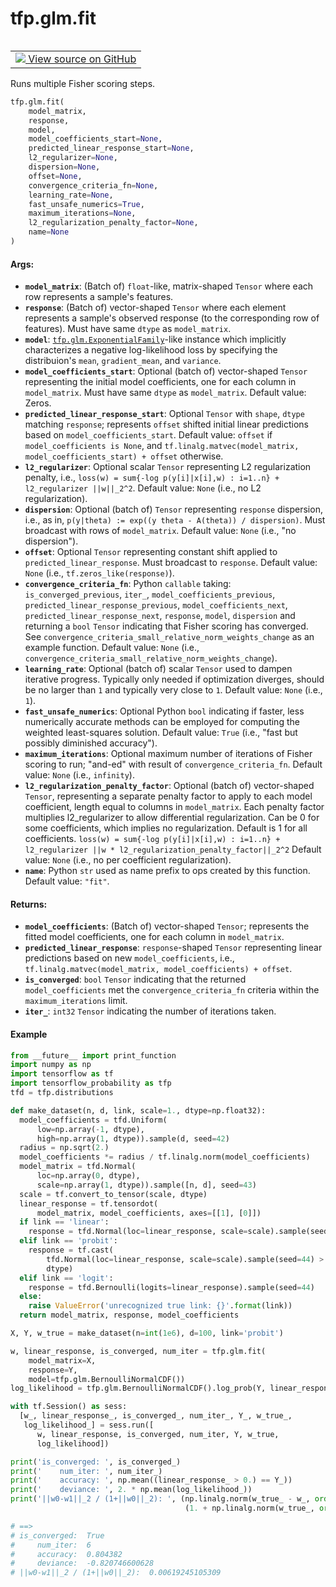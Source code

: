 <div itemscope itemtype="http://developers.google.com/ReferenceObject">
<meta itemprop="name" content="tfp.glm.fit" />
<meta itemprop="path" content="Stable" />
</div>

# tfp.glm.fit


<table class="tfo-notebook-buttons tfo-api" align="left">

<td>
  <a target="_blank" href="https://github.com/tensorflow/probability/blob/master/tensorflow_probability/python/glm/fisher_scoring.py">
    <img src="https://www.tensorflow.org/images/GitHub-Mark-32px.png" />
    View source on GitHub
  </a>
</td></table>



Runs multiple Fisher scoring steps.

``` python
tfp.glm.fit(
    model_matrix,
    response,
    model,
    model_coefficients_start=None,
    predicted_linear_response_start=None,
    l2_regularizer=None,
    dispersion=None,
    offset=None,
    convergence_criteria_fn=None,
    learning_rate=None,
    fast_unsafe_numerics=True,
    maximum_iterations=None,
    l2_regularization_penalty_factor=None,
    name=None
)
```



<!-- Placeholder for "Used in" -->


#### Args:


* <b>`model_matrix`</b>: (Batch of) `float`-like, matrix-shaped `Tensor` where each row
  represents a sample's features.
* <b>`response`</b>: (Batch of) vector-shaped `Tensor` where each element represents a
  sample's observed response (to the corresponding row of features). Must
  have same `dtype` as `model_matrix`.
* <b>`model`</b>: <a href="../../tfp/glm/ExponentialFamily.md"><code>tfp.glm.ExponentialFamily</code></a>-like instance which implicitly
  characterizes a negative log-likelihood loss by specifying the
  distribuion's `mean`, `gradient_mean`, and `variance`.
* <b>`model_coefficients_start`</b>: Optional (batch of) vector-shaped `Tensor`
  representing the initial model coefficients, one for each column in
  `model_matrix`. Must have same `dtype` as `model_matrix`.
  Default value: Zeros.
* <b>`predicted_linear_response_start`</b>: Optional `Tensor` with `shape`, `dtype`
  matching `response`; represents `offset` shifted initial linear
  predictions based on `model_coefficients_start`.
  Default value: `offset` if `model_coefficients is None`, and
  `tf.linalg.matvec(model_matrix, model_coefficients_start) + offset`
  otherwise.
* <b>`l2_regularizer`</b>: Optional scalar `Tensor` representing L2 regularization
  penalty, i.e.,
  `loss(w) = sum{-log p(y[i]|x[i],w) : i=1..n} + l2_regularizer ||w||_2^2`.
  Default value: `None` (i.e., no L2 regularization).
* <b>`dispersion`</b>: Optional (batch of) `Tensor` representing `response` dispersion,
  i.e., as in, `p(y|theta) := exp((y theta - A(theta)) / dispersion)`.
  Must broadcast with rows of `model_matrix`.
  Default value: `None` (i.e., "no dispersion").
* <b>`offset`</b>: Optional `Tensor` representing constant shift applied to
  `predicted_linear_response`.  Must broadcast to `response`.
  Default value: `None` (i.e., `tf.zeros_like(response)`).
* <b>`convergence_criteria_fn`</b>: Python `callable` taking:
  `is_converged_previous`, `iter_`, `model_coefficients_previous`,
  `predicted_linear_response_previous`, `model_coefficients_next`,
  `predicted_linear_response_next`, `response`, `model`, `dispersion` and
  returning a `bool` `Tensor` indicating that Fisher scoring has converged.
  See `convergence_criteria_small_relative_norm_weights_change` as an
  example function.
  Default value: `None` (i.e.,
  `convergence_criteria_small_relative_norm_weights_change`).
* <b>`learning_rate`</b>: Optional (batch of) scalar `Tensor` used to dampen iterative
  progress. Typically only needed if optimization diverges, should be no
  larger than `1` and typically very close to `1`.
  Default value: `None` (i.e., `1`).
* <b>`fast_unsafe_numerics`</b>: Optional Python `bool` indicating if faster, less
  numerically accurate methods can be employed for computing the weighted
  least-squares solution.
  Default value: `True` (i.e., "fast but possibly diminished accuracy").
* <b>`maximum_iterations`</b>: Optional maximum number of iterations of Fisher scoring
  to run; "and-ed" with result of `convergence_criteria_fn`.
  Default value: `None` (i.e., `infinity`).
* <b>`l2_regularization_penalty_factor`</b>: Optional (batch of) vector-shaped
  `Tensor`, representing a separate penalty factor to apply to each model
  coefficient, length equal to columns in `model_matrix`. Each penalty
  factor multiplies l2_regularizer to allow differential regularization. Can
  be 0 for some coefficients, which implies no regularization. Default is 1
  for all coefficients.
  `loss(w) = sum{-log p(y[i]|x[i],w) : i=1..n} + l2_regularizer ||w *
    l2_regularization_penalty_factor||_2^2`
  Default value: `None` (i.e., no per coefficient regularization).
* <b>`name`</b>: Python `str` used as name prefix to ops created by this function.
  Default value: `"fit"`.


#### Returns:


* <b>`model_coefficients`</b>: (Batch of) vector-shaped `Tensor`; represents the
  fitted model coefficients, one for each column in `model_matrix`.
* <b>`predicted_linear_response`</b>: `response`-shaped `Tensor` representing linear
  predictions based on new `model_coefficients`, i.e.,
  `tf.linalg.matvec(model_matrix, model_coefficients) + offset`.
* <b>`is_converged`</b>: `bool` `Tensor` indicating that the returned
  `model_coefficients` met the `convergence_criteria_fn` criteria within the
  `maximum_iterations` limit.
* <b>`iter_`</b>: `int32` `Tensor` indicating the number of iterations taken.

#### Example

```python
from __future__ import print_function
import numpy as np
import tensorflow as tf
import tensorflow_probability as tfp
tfd = tfp.distributions

def make_dataset(n, d, link, scale=1., dtype=np.float32):
  model_coefficients = tfd.Uniform(
      low=np.array(-1, dtype),
      high=np.array(1, dtype)).sample(d, seed=42)
  radius = np.sqrt(2.)
  model_coefficients *= radius / tf.linalg.norm(model_coefficients)
  model_matrix = tfd.Normal(
      loc=np.array(0, dtype),
      scale=np.array(1, dtype)).sample([n, d], seed=43)
  scale = tf.convert_to_tensor(scale, dtype)
  linear_response = tf.tensordot(
      model_matrix, model_coefficients, axes=[[1], [0]])
  if link == 'linear':
    response = tfd.Normal(loc=linear_response, scale=scale).sample(seed=44)
  elif link == 'probit':
    response = tf.cast(
        tfd.Normal(loc=linear_response, scale=scale).sample(seed=44) > 0,
        dtype)
  elif link == 'logit':
    response = tfd.Bernoulli(logits=linear_response).sample(seed=44)
  else:
    raise ValueError('unrecognized true link: {}'.format(link))
  return model_matrix, response, model_coefficients

X, Y, w_true = make_dataset(n=int(1e6), d=100, link='probit')

w, linear_response, is_converged, num_iter = tfp.glm.fit(
    model_matrix=X,
    response=Y,
    model=tfp.glm.BernoulliNormalCDF())
log_likelihood = tfp.glm.BernoulliNormalCDF().log_prob(Y, linear_response)

with tf.Session() as sess:
  [w_, linear_response_, is_converged_, num_iter_, Y_, w_true_,
   log_likelihood_] = sess.run([
      w, linear_response, is_converged, num_iter, Y, w_true,
      log_likelihood])

print('is_converged: ', is_converged_)
print('    num_iter: ', num_iter_)
print('    accuracy: ', np.mean((linear_response_ > 0.) == Y_))
print('    deviance: ', 2. * np.mean(log_likelihood_))
print('||w0-w1||_2 / (1+||w0||_2): ', (np.linalg.norm(w_true_ - w_, ord=2) /
                                       (1. + np.linalg.norm(w_true_, ord=2))))

# ==>
# is_converged:  True
#     num_iter:  6
#     accuracy:  0.804382
#     deviance:  -0.820746600628
# ||w0-w1||_2 / (1+||w0||_2):  0.00619245105309
```